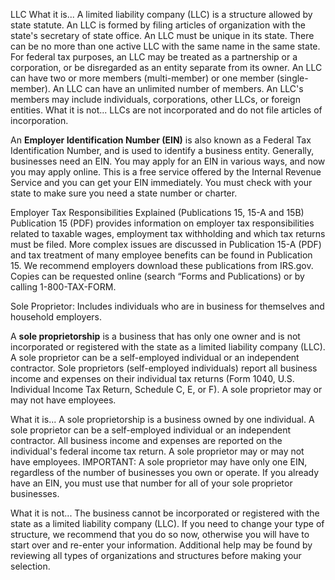 LLC
What it is...
A limited liability company (LLC) is a structure allowed by state statute.
An LLC is formed by filing articles of organization with the state's secretary of state office.
An LLC must be unique in its state. There can be no more than one active LLC with the same name in the same state.
For federal tax purposes, an LLC may be treated as a partnership or a corporation, or be disregarded as an entity separate from its owner.
An LLC can have two or more members (multi-member) or one member (single-member).
An LLC can have an unlimited number of members.
An LLC's members may include individuals, corporations, other LLCs, or foreign entities.
What it is not...
LLCs are not incorporated and do not file articles of incorporation.

An **Employer Identification Number (EIN)** is also known as a Federal Tax Identification Number, and is used to identify a business entity. Generally, businesses need an EIN. You may apply for an EIN in various ways, and now you may apply online. This is a free service offered by the Internal Revenue Service and you can get your EIN immediately. You must check with your state to make sure you need a state number or charter.

Employer Tax Responsibilities Explained (Publications 15, 15-A and 15B)
Publication 15 (PDF) provides information on employer tax responsibilities related to taxable wages, employment tax withholding and which tax returns must be filed.  More complex issues are discussed in Publication 15-A (PDF) and tax treatment of many employee benefits can be found in Publication 15. We recommend employers download these publications from IRS.gov.  Copies can be requested online (search “Forms and Publications) or by calling 1-800-TAX-FORM.

Sole Proprietor:  Includes individuals who are in business for themselves and household employers.

A **sole proprietorship** is a business that has only one owner and is not incorporated or registered with the state as a limited liability company (LLC). A sole proprietor can be a self-employed individual or an independent contractor. Sole proprietors (self-employed individuals) report all business income and expenses on their individual tax returns (Form 1040, U.S. Individual Income Tax Return, Schedule C, E, or F). A sole proprietor may or may not have employees.


What it is...
A sole proprietorship is a business owned by one individual.
A sole proprietor can be a self-employed individual or an independent contractor.
All business income and expenses are reported on the individual's federal income tax return.
A sole proprietor may or may not have employees.
IMPORTANT: A sole proprietor may have only one EIN, regardless of the number of businesses you own or operate. If you already have an EIN, you must use that number for all of your sole proprietor businesses.

What it is not...
The business cannot be incorporated or registered with the state as a limited liability company (LLC).
If you need to change your type of structure, we recommend that you do so now, otherwise you will have to start over and re-enter your information.  Additional help may be found by reviewing all types of organizations and structures before making your selection.